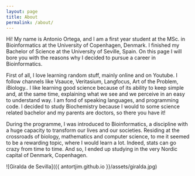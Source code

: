 ```yaml
---
layout: page
title: About
permalink: /about/
---
```


Hi! My name is Antonio Ortega, and I am a first year student at the MSc. in Bioinformatics at the University of Copenhagen, Denmark. I finished my Bachelor of Science at the University of Seville, Spain. On this page I will bore you with the reasons why I decided to pursue a career in Bioinformatics.

First of all, I love learning random stuff, mainly online and on Youtube. I follow channels like Vsauce, Veritasium, Langfocus, Art of the Problem, iBiology.. I like learning good science because of its ability to keep simple and, at the same time, explaining what we see and we perceive in an easy to understand way. I am fond of speaking languages, and programming code. I decided to study Biochemistry because I would to some science related bachelor and my parents are doctors, so there you have it!

During the programme, I was introduced to Bioinformatics, a discipline with a huge capacity to transform our lives and our societies. Residing at the crossroads of biology, mathematics and computer science, to me it seemed to be a rewarding topic, where I would learn a lot. Indeed, stats can go crazy from time to time. And so, I ended up studying in the very Nordic capital of Denmark, Copenhagen.

![Giralda de Sevilla]({{ antortjim.github.io }}/assets/giralda.jpg)
